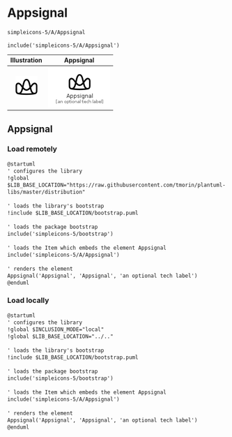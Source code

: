 # Appsignal


```text
simpleicons-5/A/Appsignal
```

```text
include('simpleicons-5/A/Appsignal')
```



| Illustration | Appsignal |
| :---: | :---: |
| ![illustration for Illustration](../../simpleicons-5/A/Appsignal.png) | ![illustration for Appsignal](../../simpleicons-5/A/Appsignal.Local.png) |




## Appsignal

### Load remotely
```plantuml
@startuml
' configures the library
!global $LIB_BASE_LOCATION="https://raw.githubusercontent.com/tmorin/plantuml-libs/master/distribution"

' loads the library's bootstrap
!include $LIB_BASE_LOCATION/bootstrap.puml

' loads the package bootstrap
include('simpleicons-5/bootstrap')

' loads the Item which embeds the element Appsignal
include('simpleicons-5/A/Appsignal')

' renders the element
Appsignal('Appsignal', 'Appsignal', 'an optional tech label')
@enduml
```

### Load locally
```plantuml
@startuml
' configures the library
!global $INCLUSION_MODE="local"
!global $LIB_BASE_LOCATION="../.."

' loads the library's bootstrap
!include $LIB_BASE_LOCATION/bootstrap.puml

' loads the package bootstrap
include('simpleicons-5/bootstrap')

' loads the Item which embeds the element Appsignal
include('simpleicons-5/A/Appsignal')

' renders the element
Appsignal('Appsignal', 'Appsignal', 'an optional tech label')
@enduml
```

